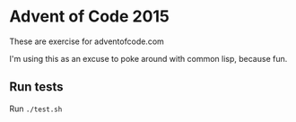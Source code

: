 # Advent of Code 2015

These are exercise for adventofcode.com

I'm using this as an excuse to poke around with common lisp, because fun.

## Run tests

Run `./test.sh`
